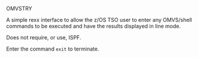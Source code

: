 OMVSTRY

A simple rexx interface to allow the z/OS TSO user to enter any
OMVS/shell commands to be executed and have the results displayed in
line mode.

Does not require, or use, ISPF.

Enter the command `exit` to terminate.
